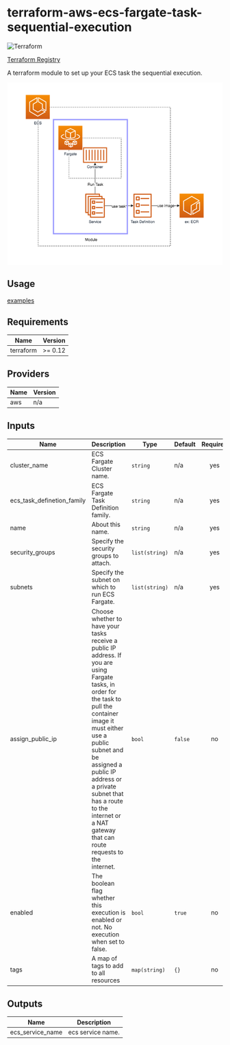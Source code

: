 # terraform-aws-ecs-fargate-task-sequential-execution

![Terraform](https://github.com/voyagegroup/terraform-aws-ecs-fargate-task-sequential-execution/workflows/Terraform/badge.svg)

[Terraform Registry](https://registry.terraform.io/modules/voyagegroup/ecs-fargate-task-sequential-execution/aws)

A terraform module to set up your ECS task the sequential execution.

![](https://raw.githubusercontent.com/voyagegroup/terraform-aws-ecs-fargate-task-sequential-execution/master/docs/draw-io.png)

## Usage

[examples](https://github.com/voyagegroup/terraform-aws-ecs-fargate-task-sequential-execution/tree/master/examples)

## Requirements

| Name | Version |
|------|---------|
| terraform | >= 0.12 |

## Providers

| Name | Version |
|------|---------|
| aws | n/a |

## Inputs

| Name | Description | Type | Default | Required |
|------|-------------|------|---------|:--------:|
| cluster\_name | ECS Fargate Cluster name. | `string` | n/a | yes |
| ecs\_task\_definetion\_family | ECS Fargate Task Definition family. | `string` | n/a | yes |
| name | About this name. | `string` | n/a | yes |
| security\_groups | Specify the security groups to attach. | `list(string)` | n/a | yes |
| subnets | Specify the subnet on which to run ECS Fargate. | `list(string)` | n/a | yes |
| assign\_public\_ip | Choose whether to have your tasks receive a public IP address. If you are using Fargate tasks, in order for the task to pull the container image it must either use a public subnet and be assigned a public IP address or a private subnet that has a route to the internet or a NAT gateway that can route requests to the internet. | `bool` | `false` | no |
| enabled | The boolean flag whether this execution is enabled or not. No execution when set to false. | `bool` | `true` | no |
| tags | A map of tags to add to all resources | `map(string)` | `{}` | no |

## Outputs

| Name | Description |
|------|-------------|
| ecs\_service\_name | ecs service name. |


